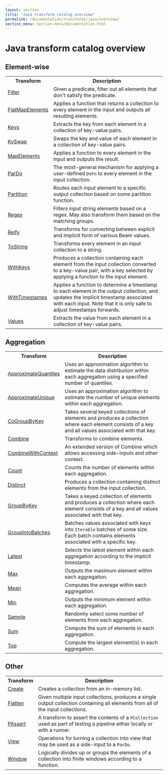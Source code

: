 ```yaml
---
layout: section
title: "Java transform catalog overview"
permalink: /documentation/transforms/java/overview/
section_menu: section-menu/documentation.html
---
```

<!--
Licensed under the Apache License, Version 2.0 (the "License");
you may not use this file except in compliance with the License.
You may obtain a copy of the License at

http://www.apache.org/licenses/LICENSE-2.0

Unless required by applicable law or agreed to in writing, software
distributed under the License is distributed on an "AS IS" BASIS,
WITHOUT WARRANTIES OR CONDITIONS OF ANY KIND, either express or implied.
See the License for the specific language governing permissions and
limitations under the License.
-->

# Java transform catalog overview

## Element-wise

<table class="table-bordered table-striped">
  <tr><th>Transform</th><th>Description</th></tr>
  <tr><td><a href="{{ site.baseurl }}/documentation/transforms/java/elementwise/filter">Filter</a></td><td>Given a predicate, filter out all elements that don't satisfy the predicate.</td></tr>
  <tr><td><a href="{{ site.baseurl }}/documentation/transforms/java/elementwise/flatmapelements">FlatMapElements</a></td><td>Applies a function that returns a collection to every element in the input and
  outputs all resulting elements.</td></tr>
  <tr><td><a href="{{ site.baseurl }}/documentation/transforms/java/elementwise/keys">Keys</a></td><td>Extracts the key from each element in a collection of key-value pairs.</td></tr>
  <tr><td><a href="{{ site.baseurl }}/documentation/transforms/java/elementwise/kvswap">KvSwap</a></td><td>Swaps the key and value of each element in a collection of key-value pairs.</td></tr>
  <tr><td><a href="{{ site.baseurl }}/documentation/transforms/java/elementwise/mapelements">MapElements</a></td><td>Applies a function to every element in the input and outputs the result.</td></tr>
  <tr><td><a href="{{ site.baseurl }}/documentation/transforms/java/elementwise/pardo">ParDo</a></td><td>The most-general mechanism for applying a user-defined <code>DoFn</code> to every element
  in the input collection.</td></tr>
  <tr><td><a href="{{ site.baseurl }}/documentation/transforms/java/elementwise/partition">Partition</a></td><td>Routes each input element to a specific output collection based on some partition
  function.</td></tr>
  <tr><td><a href="{{ site.baseurl }}/documentation/transforms/java/elementwise/regex">Regex</a></td><td>Filters input string elements based on a regex. May also transform them based on the matching groups.</td></tr>
  <tr><td><a href="{{ site.baseurl }}/documentation/transforms/java/elementwise/reify">Reify</a></td><td>Transforms for converting between explicit and implicit form of various Beam values.</td></tr> 
  <tr><td><a href="{{ site.baseurl }}/documentation/transforms/java/elementwise/tostring">ToString</a></td><td>Transforms every element in an input collection to a string.</td></tr>
  <tr><td><a href="{{ site.baseurl }}/documentation/transforms/java/elementwise/withkeys">WithKeys</a></td><td>Produces a collection containing each element from the input collection converted to a key-value pair, with a key selected by applying a function to the input element.</td></tr>
  <tr><td><a href="{{ site.baseurl }}/documentation/transforms/java/elementwise/withtimestamps">WithTimestamps</a></td><td>Applies a function to determine a timestamp to each element in the output collection,
  and updates the implicit timestamp associated with each input. Note that it is only safe to adjust timestamps forwards.</td></tr>
  <tr><td><a href="{{ site.baseurl }}/documentation/transforms/java/elementwise/values">Values</a></td><td>Extracts the value from each element in a collection of key-value pairs.</td></tr>
</table>



## Aggregation 
<table class="table-bordered table-striped">
  <tr><th>Transform</th><th>Description</th></tr>
  <tr><td><a href="{{ site.baseurl }}/documentation/transforms/java/aggregation/approximatequantiles">ApproximateQuantiles</a></td><td>Uses an approximation algorithm to estimate the data distribution within each aggregation using a specified number of quantiles.</td></tr>
  <tr><td><a href="{{ site.baseurl }}/documentation/transforms/java/aggregation/approximateunique">ApproximateUnique</a></td><td>Uses an approximation algorithm to estimate the number of unique elements within each aggregation.</td></tr>
  <tr><td><a href="{{ site.baseurl }}/documentation/transforms/java/aggregation/cogroupbykey/">CoGroupByKey</a></td><td>Takes several keyed collections of elements and produces a collection where each element 
  consists of a key and all values associated with that key.</td></tr>  
  <tr><td><a href="{{ site.baseurl }}/documentation/transforms/java/aggregation/combine">Combine</a></td><td>Transforms to combine elements.</td></tr>
  <tr><td><a href="{{ site.baseurl }}/documentation/transforms/java/aggregation/combinewithcontext">CombineWithContext</a></td><td>An extended version of Combine which allows accessing side-inputs and other context.</td></tr>
  <tr><td><a href="{{ site.baseurl }}/documentation/transforms/java/aggregation/count">Count</a></td><td>Counts the number of elements within each aggregation.</td></tr>
  <tr><td><a href="{{ site.baseurl }}/documentation/transforms/java/aggregation/distinct">Distinct</a></td><td>Produces a collection containing distinct elements from the input collection.</td></tr>  
  <tr><td><a href="{{ site.baseurl }}/documentation/transforms/java/aggregation/groupbykey">GroupByKey</a></td><td>Takes a keyed collection of elements and produces a collection where each element 
  consists of a key and all values associated with that key.</td></tr>
  <tr><td><a href="{{ site.baseurl }}/documentation/transforms/java/aggregation/groupintobatches">GroupIntoBatches</a></td><td>Batches values associated with keys into <code>Iterable</code> batches of some size. Each batch contains elements associated with a specific key.</td></tr>
  <tr><td><a href="{{ site.baseurl }}/documentation/transforms/java/aggregation/latest">Latest</a></td><td>Selects the latest element within each aggregation according to the implicit timestamp.</td></tr>
  <tr><td><a href="{{ site.baseurl }}/documentation/transforms/java/aggregation/mean">Max</a></td><td>Outputs the maximum element within each aggregation.</td></tr>  
  <tr><td><a href="{{ site.baseurl }}/documentation/transforms/java/aggregation/mean">Mean</a></td><td>Computes the average within each aggregation.</td></tr>
  <tr><td><a href="{{ site.baseurl }}/documentation/transforms/java/aggregation/min">Min</a></td><td>Outputs the minimum element within each aggregation.</td></tr>
  <tr><td><a href="{{ site.baseurl }}/documentation/transforms/java/aggregation/sample">Sample</a></td><td>Randomly select some number of elements from each aggregation.</td></tr>
  <tr><td><a href="{{ site.baseurl }}/documentation/transforms/java/aggregation/sum">Sum</a></td><td>Compute the sum of elements in each aggregation.</td></tr>
  <tr><td><a href="{{ site.baseurl }}/documentation/transforms/java/aggregation/top">Top</a></td><td>Compute the largest element(s) in each aggregation.</td></tr>
</table>


## Other
<table class="table-bordered table-striped">
  <tr><th>Transform</th><th>Description</th></tr>
  <tr><td><a href="{{ site.baseurl }}/documentation/transforms/java/other/create">Create</a></td><td>Creates a collection from an in-memory list.</td></tr>
  <tr><td><a href="{{ site.baseurl }}/documentation/transforms/java/other/flatten">Flatten</a></td><td>Given multiple input collections, produces a single output collection containing
  all elements from all of the input collections.</td></tr>
  <tr><td><a href="{{ site.baseurl }}/documentation/transforms/java/other/passert">PAssert</a></td><td>A transform to assert the contents of a <code>PCollection</code> used as part of testing a pipeline either locally or with a runner.</td></tr>
  <tr><td><a href="{{ site.baseurl }}/documentation/transforms/java/other/view">View</a></td><td>Operations for turning a collection into view that may be used as a side-input to a <code>ParDo</code>.</td></tr>
  <tr><td><a href="{{ site.baseurl }}/documentation/transforms/java/other/window">Window</a></td><td>Logically divides up or groups the elements of a collection into finite
  windows according to a function.</td></tr>
</table>